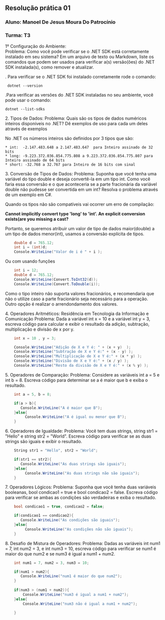 ## Resolução prática  01
### Aluno: Manoel De Jesus Moura Do Patrocínio
### Turma: T3

<p>1º Configuração do Ambiente: <br>
Problema: Como você pode verificar se o .NET SDK está corretamente instalado em
seu sistema? Em um arquivo de texto ou Markdown, liste os comandos que podem
ser usados para verificar a(s) versão(ões) do .NET SDK instalada(s), como remover e
atualizar.
</p>


. Para verificar se o .NET SDK foi instalado corretamente rode o comando: 
~~~ 
 dotnet --version  
~~~


.Para verificar as versões do .NET SDK instaladas no seu ambiente, você pode usar o comando: 

~~~ 
dotnet --list-sdks 
~~~

<p> 2. Tipos de Dados:
Problema: Quais são os tipos de dados numéricos inteiros disponíveis no .NET? Dê
exemplos de uso para cada um deles através de exemplos </p>

No .NET os números inteiros são definidos por 3 tipos que são: 

    * int: 	-2.147.483.648 a 2.147.483.647  para Inteiro assinado de 32 bits
    * long: -9.223.372.036.854.775.808 a 9.223.372.036.854.775.807 para Inteiro assinado de 64 bits
    * short: -32.768 a 32.767 para Inteiro de 16 bits com sinal


<p>
3. Conversão de Tipos de Dados:
Problema: Suponha que você tenha uma variável do tipo double e deseja convertê-la
em um tipo int. Como você faria essa conversão e o que aconteceria se a parte
fracionária da variável double não pudesse ser convertida em um int? Resolva o
problema através de um exemplo em C#.
</p>

Quando os tipos não são compatíveis vai ocorrer um erro de compilação:

 __Cannot implicitly convert type 'long' to 'int'. An explicit conversion exists(are you missing a cast?__

 Portanto, se queremos atribuir um valor de tipo de dados maior(double) a um tipo de dados menor(int), usamos a conversão explícita de tipos.

~~~ C#
    double d = 765.12;   
    int i = (int)d;               
    Console.WriteLine("Valor de i é " + i ); 

~~~

Ou com usando funções

~~~ C#
    int i = 12; 
    double d = 765.12; 
    Console.WriteLine(Convert.ToInt32(d)); 
    Console.WriteLine(Convert.ToDouble(i));
~~~

Como o tipo inteiro não suporta valores fracionários, e recomendaria que não o utilize caso a parte fracionário seja necessário para a operação. Outro opção é realizar o arrendondamento dos valores.  

<p> 
4. Operadores Aritméticos:
Residência em Tecnologia da Informação e Comunicação
Problema: Dada a variável int x = 10 e a variável int y = 3, escreva código para calcular
e exibir o resultado da adição, subtração, multiplicação e divisão de x por y.
</p>

~~~ C#
    int x = 10 , y = 3;

    Console.WriteLine("Adição de X e Y é: " + (x + y)  ); 
    Console.WriteLine("Subtração de X e Y é:" + (x - y) ); 
    Console.WriteLine("Multiplicação de X e Y é:" + (x * y) ); 
    Console.WriteLine("Divisão de X e Y é:" + (x / y) ); 
    Console.WriteLine("Resto da divisão de X e Y é:" + (x % y) ); 
~~~

<p>
5. Operadores de Comparação:
Problema: Considere as variáveis int a = 5 e int b = 8. Escreva código para determinar
se a é maior que b e exiba o resultado.
</p>

~~~ C#
    int a = 5, b = 8;

    if(a > b){
       Console.WriteLine("A é maior que B");
    }else{
         Console.WriteLine("A é igual ou menor que B");
    }
~~~

<p>
6. Operadores de Igualdade:
Problema: Você tem duas strings, string str1 = "Hello" e string str2 = "World". Escreva
código para verificar se as duas strings são iguais e exibir o resultado.
</p>


~~~ C#
    String str1 = "Hello", str2 = "World";

    if(str1 == str2){
       Console.WriteLine("As duas strings são iguais");
    }else{
         Console.WriteLine("As duas strings não são iguais");
    }
~~~

<p>
7. Operadores Lógicos:
Problema: Suponha que você tenha duas variáveis booleanas, bool condicao1 = true
e bool condicao2 = false. Escreva código para verificar se ambas as condições são
verdadeiras e exiba o resultado.
</p>

~~~ C#
    bool condicao1 = true, condicao2 = false;

    if(condicao1 == condicao2){
       Console.WriteLine("As condições são iguais");
    }else{
         Console.WriteLine("As condições não são iguais");
    }
~~~

<p>
8. Desafio de Mistura de Operadores:
Problema: Dadas as variáveis int num1 = 7, int num2 = 3, e int num3 = 10, escreva
código para verificar se num1 é maior do que num2 e se num3 é igual a num1 + num2.
</p>

~~~ C#
    int num1 = 7, num2 = 3, num3 = 10;

    if(num1 > num2){
       Console.WriteLine("num1 é maior do que num2");
    }
    
    if(num3 > (num1 + num2)){
        Console.WriteLine("num3 é igual a num1 + num2");
    }else{
        Console.WriteLine("num3 não é igual a num1 + num2");

    }
~~~
